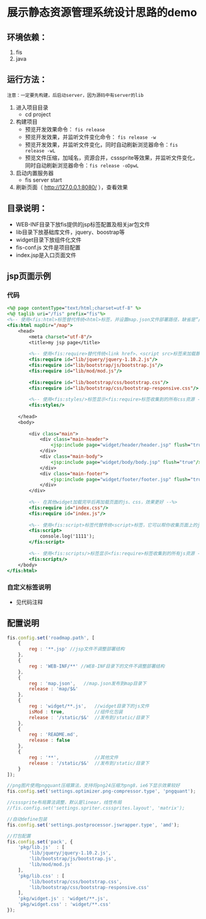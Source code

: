 展示静态资源管理系统设计思路的demo
===========================

## 环境依赖：

1. fis
1. java

## 运行方法：

    注意：一定要先构建，后启动server，因为源码中有server的lib

1. 进入项目目录
    * cd project
1. 构建项目
    * 预览开发效果命令： ``fis release``
    * 预览开发效果，并监听文件变化命令： ``fis release -w``
    * 预览开发效果，并监听文件变化，同时自动刷新浏览器命令：``fis release -wL``
    * 预览文件压缩，加域名，资源合并，csssprite等效果，并监听文件变化，同时自动刷新浏览器命令：``fis release -oDpwL``
1. 启动内置服务器
    * fis server start
1. 刷新页面（ http://127.0.0.1:8080/ ），查看效果

## 目录说明：

* WEB-INF目录下放fis提供的jsp标签配置及相关jar包文件
* lib目录下放基础库文件，jquery、boostrap等
* widget目录下放组件化文件
* fis-conf.js 文件是项目配置
* index.jsp是入口页面文件

## jsp页面示例

### 代码

```jsp
<%@ page contentType="text/html;charset=utf-8" %>
<%@ taglib uri="/fis" prefix="fis"%>
<%-- 使用<fis:html>标签替代传统<html>标签，并设置map.json文件部署路径，缺省是“/” --%>
<fis:html mapDir="/map"> 
    <head>
        <meta charset="utf-8"/>
        <title>my jsp page</title>
        
        <%-- 使用<fis:require>替代传统<link href>、<script src>标签来加载静态资源 --%>
        <fis:require id="lib/jquery/jquery-1.10.2.js"/>
        <fis:require id="lib/bootstrap/js/bootstrap.js"/>
        <fis:require id="lib/mod/mod.js"/>
        
        <fis:require id="lib/bootstrap/css/bootstrap.css"/>
        <fis:require id="lib/bootstrap/css/bootstrap-responsive.css"/>
        
        <%-- 使用<fis:styles/>标签显示<fis:require>标签收集到的所有css资源 --%>
        <fis:styles/>
        
    </head>
    <body>
        
        <div class="main">
            <div class="main-header">
                <jsp:include page="widget/header/header.jsp" flush="true"/>
            </div>
            <div class="main-body">
                <jsp:include page="widget/body/body.jsp" flush="true"/>
            </div>
            <div class="main-footer">
                <jsp:include page="widget/footer/footer.jsp" flush="true"/>
            </div>
        </div>
        
        <%-- 在其他widget加载完毕后再加载页面的js、css，效果更好 --%>
        <fis:require id="index.css"/>
        <fis:require id="index.js"/>
        
        <%-- 使用<fis:script>标签代替传统<script>标签，它可以帮你收集页面上的js统一放到尾部 --%>
        <fis:script>
            console.log('1111');
        </fis:script>
        
        <%-- 使用<fis:scripts/>标签显示<fis:require>标签收集到的所有js资源 --%>
        <fis:scripts/>
    </body>
</fis:html>
```

### 自定义标签说明

* 见代码注释

## 配置说明

```javascript
fis.config.set('roadmap.path', [
    {
        reg : '**.jsp' //jsp文件不调整部署结构
    },
    {
        reg : 'WEB-INF/**' //WEB-INF目录下的文件不调整部署结构
    },
    {
        reg : 'map.json',   //map.json发布到map目录下
        release : 'map/$&'
    },
    {
        reg : 'widget/**.js',   //widget目录下的js文件
        isMod : true,           //组件化包装
        release : '/static/$&'  //发布到/static/目录下
    },
    {
        reg : 'README.md',
        release : false
    },
    {
        reg : '**',             //其他文件
        release : '/static/$&'  //发布到/static/目录下
    }
]);

//png图片使用pngquant压缩算法，支持将png24压缩为png8，ie6下显示效果较好
fis.config.set('settings.optimizer.png-compressor.type', 'pngquant');

//csssprite布局算法调整，默认是linear，线性布局
//fis.config.set('settings.spriter.csssprites.layout', 'matrix');

//自动define包装
fis.config.set('settings.postprocessor.jswrapper.type', 'amd');

//打包配置
fis.config.set('pack', {
    'pkg/lib.js'  : [
        'lib/jquery/jquery-1.10.2.js',
        'lib/bootstrap/js/bootstrap.js',
        'lib/mod/mod.js'
    ],
    'pkg/lib.css' : [
        'lib/bootstrap/css/bootstrap.css',
        'lib/bootstrap/css/bootstrap-responsive.css'
    ],
    'pkg/widget.js' : 'widget/**.js',
    'pkg/widget.css' : 'widget/**.css'
});
```